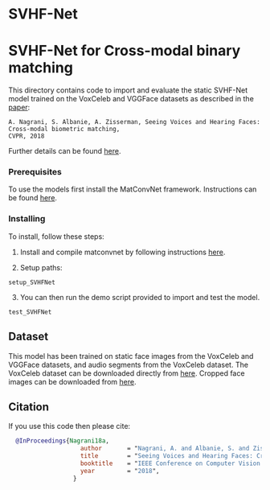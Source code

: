 # SVHF-Net
# SVHF-Net for Cross-modal binary matching

This directory contains code to import and evaluate the static SVHF-Net model trained on the VoxCeleb and VGGFace datasets as described in the [paper](http://www.robots.ox.ac.uk/~vgg/publications/2018/Nagrani18a/nagrani18a.pdf): 

``` 
A. Nagrani, S. Albanie, A. Zisserman, Seeing Voices and Hearing Faces: Cross-modal biometric matching, 
CVPR, 2018
``` 
Further details can be found [here](file:///Users/arshanagrani/Dropbox/Websites/project_pages/seeing-voices-cvpr/index.html).

### Prerequisites

To use the models first install the MatConvNet framework.  Instructions can 
be found [here](http://www.vlfeat.org/matconvnet/).


### Installing

To install, follow these steps: 

1. Install and compile matconvnet by following instructions [here](http://www.vlfeat.org/matconvnet/install/). 

2. Setup paths:

```
setup_SVHFNet

```
3. You can then run the demo script provided to import and test the model.

```
test_SVHFNet

```
 
## Dataset 
This model has been trained on static face images from the VoxCeleb and VGGFace datasets, and audio segments from the VoxCeleb dataset.
The VoxCeleb dataset can be downloaded directly from [here](http://www.robots.ox.ac.uk/~vgg/data/voxceleb/). Cropped face images can be downloaded from [here](file:///Users/arshanagrani/Dropbox/Websites/project_pages/seeing-voices-cvpr/index.html).

## Citation
If you use this code then please cite:

```bibtex
  @InProceedings{Nagrani18a,
                    author       = "Nagrani, A. and Albanie, S. and Zisserman, A.",
                    title        = "Seeing Voices and Hearing Faces: Cross-modal biometric matching",
                    booktitle    = "IEEE Conference on Computer Vision and Pattern Recognition",
                    year         = "2018",
                  }
```
